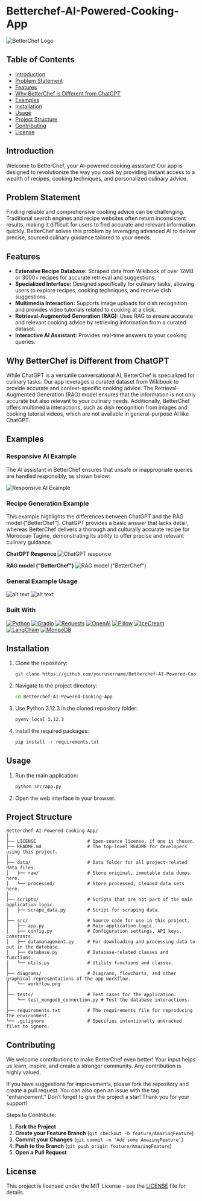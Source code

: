 # Betterchef-AI-Powered-Cooking-App
![BetterChef Logo](diagrams/logo.png)

## Table of Contents
- [Introduction](#introduction)
- [Problem Statement](#problem-statement)
- [Features](#features)
- [Why BetterChef is Different from ChatGPT](#why-betterchef-is-different-from-chatgpt)
- [Examples](#examples)
- [Installation](#installation)
- [Usage](#usage)
- [Project Structure](#project-structure)
- [Contributing](#contributing)
- [License](#license)


## Introduction
Welcome to BetterChef, your AI-powered cooking assistant! Our app is designed to revolutionize the way you cook by providing instant access to a wealth of recipes, cooking techniques, and personalized culinary advice.

## Problem Statement
Finding reliable and comprehensive cooking advice can be challenging. Traditional search engines and recipe websites often return inconsistent results, making it difficult for users to find accurate and relevant information quickly. BetterChef solves this problem by leveraging advanced AI to deliver precise, sourced culinary guidance tailored to your needs.

## Features
- **Extensive Recipe Database:** Scraped data from Wikibook of over 12MB or 3000+ recipes for accurate retrieval and suggestions.
- **Specialized Interface:** Designed specifically for culinary tasks, allowing users to explore recipes, cooking techniques, and receive dish suggestions.
- **Multimedia Interaction:** Supports image uploads for dish recognition and provides video tutorials related to cooking at a click.
- **Retrieval-Augmented Generation (RAG):** Uses RAG to ensure accurate and relevant cooking advice by retrieving information from a curated dataset.
- **Interactive AI Assistant:** Provides real-time answers to your cooking queries.

## Why BetterChef is Different from ChatGPT
While ChatGPT is a versatile conversational AI, BetterChef is specialized for culinary tasks. Our app leverages a curated dataset from Wikibook to provide accurate and context-specific cooking advice. The Retrieval-Augmented Generation (RAG) model ensures that the information is not only accurate but also relevant to your culinary needs. Additionally, BetterChef offers multimedia interactions, such as dish recognition from images and cooking tutorial videos, which are not available in general-purpose AI like ChatGPT.

## Examples
### Responsive AI Example
The AI assistant in BetterChef ensures that unsafe or inappropriate queries are handled responsibly, as shown below:

![Responsive AI Example](diagrams/ResponsiveAIEx.png)

### Recipe Generation Example
This example highlights the differences between ChatGPT and the RAG model ("BetterChef"). ChatGPT provides a basic answer that lacks detail, whereas BetterChef delivers a thorough and culturally accurate recipe for Moroccan Tagine, demonstrating its ability to offer precise and relevant culinary guidance.

**ChatGPT Responce**
![ChatGPT responce](diagrams/ChatGPT.png)

**RAG model ("BetterChef")**
![RAG model ("BetterChef")](diagrams/RAGmodel.png)

### General Example Usage
![alt text](<diagrams/general_example_usage1.png>)
![alt text](<diagrams/general_example_usage2.png>)


### Built With

[![Python][Python]][Python-url]
[![Gradio][Gradio]][Gradio-url]
[![Requests][Requests]][Requests-url]
[![OpenAI][OpenAI]][OpenAI-url]
[![Pillow][Pillow]][Pillow-url]
[![IceCream][IceCream]][IceCream-url]
[![LangChain][LangChain]][LangChain-url]
[![MongoDB][MongoDB]][MongoDB-url]

[Python]: https://img.shields.io/badge/Python-blue.svg
[Python-url]: https://www.python.org/
[Gradio]: https://img.shields.io/badge/Gradio-orange
[Gradio-url]: https://gradio.app/
[Requests]: https://img.shields.io/badge/Requests-green
[Requests-url]: https://pypi.org/project/requests/
[GoogleAPI]: https://img.shields.io/badge/Google%20API-red
[GoogleAPI-url]: https://developers.google.com/api-client-library/python
[OpenAI]: https://img.shields.io/badge/OpenAI-lightgrey
[OpenAI-url]: https://openai.com/
[Pillow]: https://img.shields.io/badge/Pillow-yellow
[Pillow-url]: https://pillow.readthedocs.io/
[IceCream]: https://img.shields.io/badge/IceCream-brightgreen
[IceCream-url]: https://pypi.org/project/icecream/
[LangChain]: https://img.shields.io/badge/LangChain-purple
[LangChain-url]: https://github.com/langchain/langchain
[MongoDB]: https://img.shields.io/badge/MongoDB-green
[MongoDB-url]: https://www.mongodb.com/

## Installation
1. Clone the repository:
    ```sh
    git clone https://github.com/yourusername/Betterchef-AI-Powered-Cooking-App.git
    ```
2. Navigate to the project directory:
    ```sh
    cd Betterchef-AI-Powered-Cooking-App
    ```
3. Use Python 3.12.3 in the cloned repository folder:
    ```sh
    pyenv local 3.12.3
    ```
4. Install the required packages:
    ```sh
    pip install -r requirements.txt
    ```
## Usage
1. Run the main application:
    ```sh
    python src/app.py
    ```
2. Open the web interface in your browser.

## Project Structure
```
Betterchef-AI-Powered-Cooking-App/
│
├── LICENSE                   # Open-source license, if one is chosen.
├── README.md                 # The top-level README for developers using this project.
│
├── data/                     # Data folder for all project-related data files.
│   ├── raw/                  # Store original, immutable data dumps here.
│   └── processed/            # Store processed, cleaned data sets here.
│
├── scripts/                  # Scripts that are not part of the main application logic.
│   ├── scrape_data.py        # Script for scraping data.
│
├── src/                      # Source code for use in this project.
│   ├── app.py                # Main application logic.
│   ├── config.py             # Configuration settings, API keys, constants.
│   ├── datamanagement.py     # For downloading and processing data to put in the database.
│   ├── database.py           # Database-related classes and functions.
│   └── utils.py              # Utility functions and classes.
│
├── diagrams/                 # Diagrams, flowcharts, and other graphical representations of the app workflow.
│   └── workflow.png
│
├── tests/                    # Test cases for the application.
│   └── test_mongodb_connection.py # Test the database interactions.
│
├── requirements.txt          # The requirements file for reproducing the environment.
└── .gitignore                # Specifies intentionally untracked files to ignore.
```


## Contributing
We welcome contributions to make BetterChef even better! Your input helps us learn, inspire, and create a stronger community. Any contribution is highly valued.

If you have suggestions for improvements, please fork the repository and create a pull request. You can also open an issue with the tag "enhancement." Don’t forget to give the project a star! Thank you for your support!

Steps to Contribute:
1. **Fork the Project**
2. **Create your Feature Branch** (`git checkout -b feature/AmazingFeature`)
3. **Commit your Changes** (`git commit -m 'Add some AmazingFeature'`)
4. **Push to the Branch** (`git push origin feature/AmazingFeature`)
5. **Open a Pull Request**


## License
This project is licensed under the MIT License - see the [LICENSE](LICENSE) file for details.


